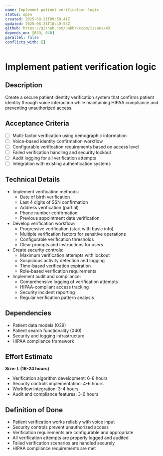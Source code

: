 ```yaml
---
name: Implement patient verification logic
status: open
created: 2025-08-21T09:58:41Z
updated: 2025-08-21T10:49:53Z
github: https://github.com/uakbr/ccpm/issues/43
depends_on: [039, 040]
parallel: false
conflicts_with: []
---
```


# Implement patient verification logic

## Description
Create a secure patient identity verification system that confirms patient identity through voice interaction while maintaining HIPAA compliance and preventing unauthorized access.

## Acceptance Criteria
- [ ] Multi-factor verification using demographic information
- [ ] Voice-based identity confirmation workflow
- [ ] Configurable verification requirements based on access level
- [ ] Failed verification handling and security lockout
- [ ] Audit logging for all verification attempts
- [ ] Integration with existing authentication systems

## Technical Details
- Implement verification methods:
  - Date of birth verification
  - Last 4 digits of SSN confirmation
  - Address verification (partial)
  - Phone number confirmation
  - Previous appointment date verification
- Develop verification workflow:
  - Progressive verification (start with basic info)
  - Multiple verification factors for sensitive operations
  - Configurable verification thresholds
  - Clear prompts and instructions for users
- Create security controls:
  - Maximum verification attempts with lockout
  - Suspicious activity detection and logging
  - Time-based verification expiration
  - Role-based verification requirements
- Implement audit and compliance:
  - Comprehensive logging of verification attempts
  - HIPAA-compliant access tracking
  - Security incident reporting
  - Regular verification pattern analysis

## Dependencies
- Patient data models (039)
- Patient search functionality (040)
- Security and logging infrastructure
- HIPAA compliance framework

## Effort Estimate
**Size: L (16-24 hours)**
- Verification algorithm development: 6-8 hours
- Security controls implementation: 4-6 hours
- Workflow integration: 3-4 hours
- Audit and compliance features: 3-6 hours

## Definition of Done
- Patient verification works reliably with voice input
- Security controls prevent unauthorized access
- Verification requirements are configurable and appropriate
- All verification attempts are properly logged and audited
- Failed verification scenarios are handled securely
- HIPAA compliance requirements are met
